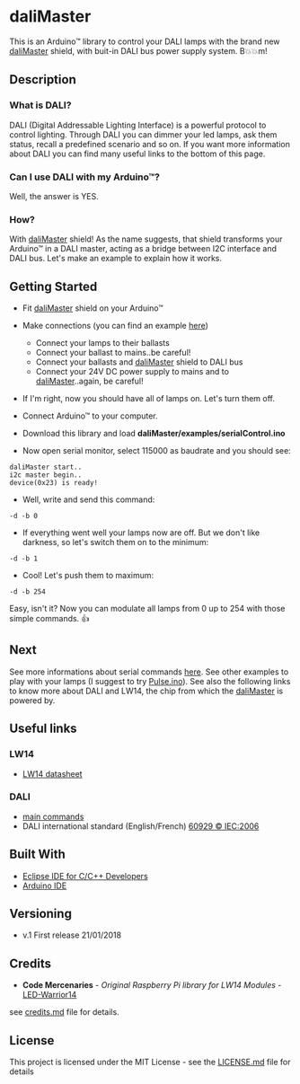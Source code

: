 # daliMaster

This is an Arduino™ library to control your DALI lamps with the brand new [daliMaster](https://www.ebay.it/itm/254085058149) shield, with buit-in DALI bus power supply system. B:boom::boom:m!

## Description

### What is DALI?

DALI (Digital Addressable Lighting Interface) is a powerful protocol to control lighting. Through DALI you can dimmer your led lamps, ask them status, recall a predefined scenario and so on. If you want more information about DALI you can find many useful links to the bottom of this page.

### Can I use DALI with my Arduino™?

Well, the answer is YES.

### How?

With [daliMaster](https://www.ebay.it/itm/254085058149) shield! As the name suggests, that shield transforms your Arduino™ in a DALI master, acting as a bridge between I2C interface and DALI bus. Let's make an example to explain how it works.

## Getting Started

* Fit [daliMaster](https://www.ebay.it/itm/254085058149) shield on your Arduino™

* Make connections (you can find an example [here](https://www.ebay.it/itm/254085058149))
  * Connect your lamps to their ballasts
  * Connect your ballast to mains..be careful!
  * Connect your ballasts and [daliMaster](https://www.ebay.it/itm/254085058149) shield to DALI bus
  * Connect your 24V DC power supply to mains and to [daliMaster](https://www.ebay.it/itm/254085058149)..again, be careful!

* If I'm right, now you should have all of lamps on. Let's turn them off.

* Connect Arduino™ to your computer.

* Download this library and load **daliMaster/examples/serialControl.ino**

* Now open serial monitor, select 115000 as baudrate and you should see:
```
daliMaster start..
i2c master begin..
device(0x23) is ready!
```
* Well, write and send this command:
```
-d -b 0
```
* If everything went well your lamps now are off. But we don't like darkness, so let's switch them on to the minimum:
```
-d -b 1
```
* Cool! Let's push them to maximum:
```
-d -b 254
```
Easy, isn't it? Now you can modulate all lamps from 0 up to 254 with those simple commands. :thumbsup:

## Next

See more informations about serial commands [here](/examples/serialControl/README.MD). See other examples to play with your lamps (I suggest to try [Pulse.ino](/examples/pulse)). See also the following links to know more about DALI and LW14, the chip from which the [daliMaster](https://www.ebay.it/itm/254085058149) is powered by.

## Useful links

### LW14
* [LW14 datasheet](https://www.codemercs.com/downloads/ledwarrior/LW14_Datasheet.pdf)

### DALI
* [main commands](http://www.tanzolab.it/www/CM3-HOME_test/dali_commands.pdf)
* DALI international standard (English/French) [60929 © IEC:2006](http://jnhb.fszjzx.com/upload/biaozhun/pdf/IEC60929Y2006.PDF)

## Built With

* [Eclipse IDE for C/C++ Developers](https://www.eclipse.org/downloads/packages/eclipse-ide-cc-developers/lunar)
* [Arduino IDE](https://www.arduino.cc/en/main/software)

## Versioning

* v.1 First release 21/01/2018

## Credits

* **Code Mercenaries** - *Original Raspberry Pi library for LW14 Modules* - [LED-Warrior14](https://www.codemercs.com/en/software)

see [credits.md](credits.md) file for details.

## License

This project is licensed under the MIT License - see the [LICENSE.md](LICENSE.md) file for details
